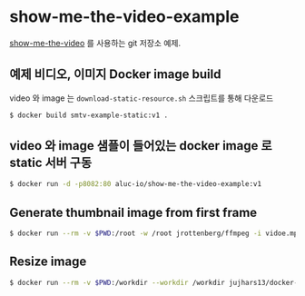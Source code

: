 # show-me-the-video-example
[show-me-the-video][smtv] 를 사용하는 git 저장소 예제.

## 예제 비디오, 이미지 Docker image build
video 와 image 는 `download-static-resource.sh` 스크립트를 통해 다운로드

```sh
$ docker build smtv-example-static:v1 .
```

## video 와 image 샘플이 들어있는 docker image 로 static 서버 구동

```sh
$ docker run -d -p8082:80 aluc-io/show-me-the-video-example:v1
```

## Generate thumbnail image from first frame

```sh
$ docker run --rm -v $PWD:/root -w /root jrottenberg/ffmpeg -i vidoe.mp4 -ss 00:00:00.0 -vframes 1 thumbnail.png
```

## Resize image

```sh
$ docker run --rm -v $PWD:/workdir --workdir /workdir jujhars13/docker-imagemagick mogrify -resize 64x -quality 100 -path resized.64 original/*.png
```

[smtv]: https://github.com/b6pzeusbc54tvhw5jgpyw8pwz2x6gs/show-me-the-video

